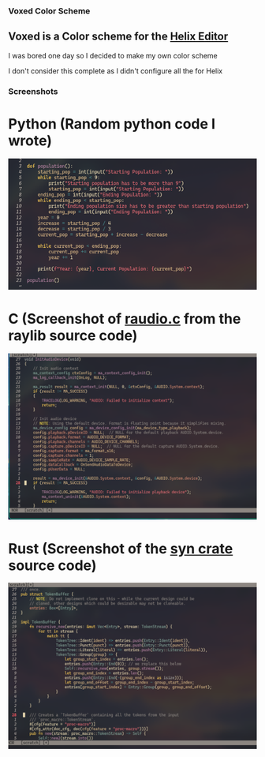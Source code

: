 ### Voxed Color Scheme

## Voxed is a Color scheme for the [Helix Editor](https://helix-editor.com/)

I was bored one day so I decided to make my own color scheme

I don't consider this complete as I didn't configure all the for Helix


### Screenshots

# Python (Random python code I wrote)
![Alt text](./python-screenshot.png?raw=true "Python Code")

# C (Screenshot of [raudio.c](https://github.com/raysan5/raylib/blob/master/src/raudio.c) from the raylib source code)
![Alt text](./c-screenshot.png?raw=true "C Code")

# Rust (Screenshot of the [syn crate](https://github.com/dtolnay/syn/blob/master/src/buffer.rs) source code) 
![Alt text](./rust-screenshot.png?raw=true "Rust Code")

